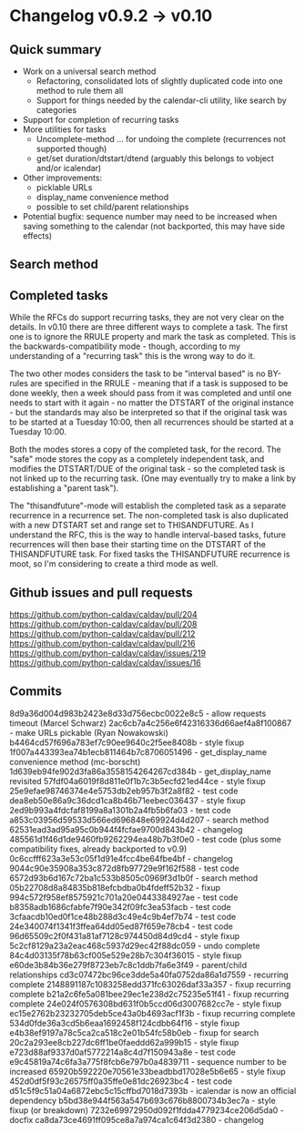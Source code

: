 # Changelog v0.9.2 -> v0.10

## Quick summary

* Work on a universal search method
  * Refactoring, consolidated lots of slightly duplicated code into one method to rule them all
  * Support for things needed by the calendar-cli utility, like search by categories
* Support for completion of recurring tasks
* More utilities for tasks
  * Uncomplete-method ... for undoing the complete (recurrences not supported though)
  * get/set duration/dtstart/dtend (arguably this belongs to vobject and/or icalendar)
* Other improvements:
  * picklable URLs
  * display_name convenience method
  * possible to set child/parent relationships
* Potential bugfix: sequence number may need to be increased when saving something to the calendar (not backported, this may have side effects)

## Search method



## Completed tasks

While the RFCs do support recurring tasks, they are not very clear on the details.  In v0.10 there are three different ways to complete a task.  The first one is to ignore the RRULE property and mark the task as completed.  This is the backwards-compatibility mode - though, according to my understanding of a "recurring task" this is the wrong way to do it.

The two other modes considers the task to be "interval based" is no BY-rules are specified in the RRULE - meaning that if a task is supposed to be done weekly, then a week should pass from it was completed and until one needs to start with it again - no matter the DTSTART of the original instance - but the standards may also be interpreted so that if the original task was to be started at a Tuesday 10:00, then all recurrences should be started at a Tuesday 10:00.

Both the modes stores a copy of the completed task, for the record.  The "safe" mode stores the copy as a completely independent task, and modifies the DTSTART/DUE of the original task - so the completed task is not linked up to the recurring task.  (One may eventually try to make a link by establishing a "parent task").

The "thisandfuture"-mode will establish the completed task as a separate recurrence in a recurrence set.  The non-completed task is also duplicated with a new DTSTART set and range set to THISANDFUTURE. As I understand the RFC, this is the way to handle interval-based tasks, future recurrences will then base their starting time on the DTSTART of the THISANDFUTURE task.  For fixed tasks the THISANDFUTURE recurrence is moot, so I'm considering to create a third mode as well.

## Github issues and pull requests

https://github.com/python-caldav/caldav/pull/204
https://github.com/python-caldav/caldav/pull/208
https://github.com/python-caldav/caldav/pull/212
https://github.com/python-caldav/caldav/pull/216
https://github.com/python-caldav/caldav/issues/219
https://github.com/python-caldav/caldav/issues/16

## Commits

8d9a36d004d983b2423e8d33d756ecbc0022e8c5 - allow requests timeout (Marcel Schwarz)
2ac6cb7a4c256e6f42316336d66aef4a8f100867 - make URLs pickable (Ryan Nowakowski)
b4464cd57f696a783ef7c90ee9640c2f5ee8408b - style fixup
1f007a443393ea74b1ecb811464b7c8706051496 - get_display_name convenience method (mc-borscht)
1d639eb94fe902d3fa86a3558154264267cd384b - get_display_name revisited
57fdf04a6019f8d811e0f1b7c3b5ecfd21ed44ce - style fixup
25e9efae98746374e4e5753db2eb957b3f2a8f82 - test code
dea8eb50e86a9c36dcd1ca8b46b71eebec036437 - style fixup
2ed9b993a4fdcfaf8199a8a1301b2a4fb5b6fa03 - test code
a853c03956d59533d566ed696848e69924d4d207 - search method
62531ead3ad95a95c0b944f4fcfae9700d843b42 - changelog
485561d1f46d1de9460fb9262294ea48b7b3f0e0 - test code (plus some compatibility fixes, already backported to v0.9)
0c6ccfff623a3e53c05f1d91e4fcc4be64fbe4bf - changelog
9044c90e35908a353c872d8fb97729e9f162f588 - test code
6572d93b6d167c72ba1c533b8505c0969f3d1b0f - search method
05b22708d8a84835b818efcbdba0b4fdeff52b32 - fixup
994c572f958ef8575921c701a20e0443384927ae - test code
b8358adb1686cfabfe7f90e342f09fc3ea53facb - test code
3cfaacdb10ed0f1ce48b288d3c49e4c9b4ef7b74 - test code
24e340074f1341f3ffea64dd05ed87f659e78cb4 - test code
96d65509c2f0f431a81af7128c974450d84d9cd4 - style fixup
5c2cf8129a23a2eac468c5937d29ec42f88dc059 - undo complete
84c4d03135f78b63cf005e529e28b7c304f36015 - style fixup
e60de3b84b36e279f8723eb7c8c1ddb7fa6e3f49 - parent/child relationships
cd3c07472bc96ce3dde5a40fa0752da86a1d7559 - recurring complete
2148891187c1083258edd371fc63026daf33a357 - fixup recurring complete
b21a2c6fe5a081bee29ec1e238d2c75235e51f41 - fixup recurring complete
24e024f0576308bd631f0b5ccd06d3007682cc7e - style fixup
ec15e2762b23232705deb5ce43a0b4693acf1f3b - fixup recurring complete
534d0fde36a3cd5b6eaa1692458f124cdbb64f16 - style fixup
e4b38ef9197a78c5ca2ca518c2e01b54fc58b0eb - fixup for search
20c2a293ee8cb227dc6ff1be0faeddd62a999b15 - style fixup
e723d88af9337d0af5772214a8c4d7f150943a8e - test code
e9c45819a74c6fa3a775f8fcb6e797b0a4839711 - sequence number to be increased
65920b592220e70561e33beadbbd17028e5b6e65 - style fixup
452d0df5f93c26575ff0a35ffe0e81dc26923bc4 - test code
d51c5f9c51a04a6872ebc5c15cffbd7018d7393b - icalendar is now an official dependency
b5bd38e944f563a547b693c676b8800734b3ec7a - style fixup (or breakdown)
7232e69972950d092f1fdda4779234ce206d5da0 - docfix
ca8da73ce4691ff095ce8a7a974ca1c64f3d2380 - changelog
